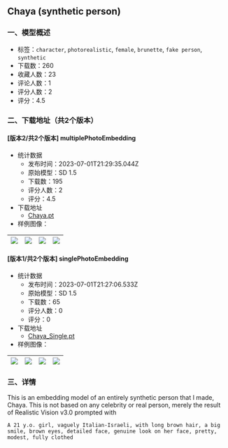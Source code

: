 ## Chaya (synthetic person)
### 一、模型概述

- 标签：`character`, `photorealistic`, `female`, `brunette`, `fake person`, `synthetic`
- 下载数：260
- 收藏人数：23
- 评论人数：1
- 评分人数：2
- 评分：4.5

### 二、下载地址（共2个版本）

#### [版本2/共2个版本] multiplePhotoEmbedding

- 统计数据
  - 发布时间：2023-07-01T21:29:35.044Z
  - 原始模型：SD 1.5
  - 下载数：195
  - 评分人数：2
  - 评分：4.5
- 下载地址
  - [Chaya.pt](https://civitai.com/api/download/models/108230)
- 样例图像：

| <img src="https://image.civitai.com/xG1nkqKTMzGDvpLrqFT7WA/288c8456-6532-4ae2-8c9e-737932226fea/width=450/1363126.jpeg" /> | <img src="https://image.civitai.com/xG1nkqKTMzGDvpLrqFT7WA/18ecefa7-d4b3-4dd2-a485-d3511a12d3a3/width=450/1363127.jpeg" /> | <img src="https://image.civitai.com/xG1nkqKTMzGDvpLrqFT7WA/e8f14e67-87f8-4bae-9a73-2bf197075498/width=450/1363131.jpeg" /> | <img src="https://image.civitai.com/xG1nkqKTMzGDvpLrqFT7WA/eaae98be-7efe-4f2a-966d-7e0416bb2120/width=450/1363137.jpeg" /> |
| ---- | ---- | ---- | ---- |

#### [版本1/共2个版本] singlePhotoEmbedding

- 统计数据
  - 发布时间：2023-07-01T21:27:06.533Z
  - 原始模型：SD 1.5
  - 下载数：65
  - 评分人数：0
  - 评分：0
- 下载地址
  - [Chaya_Single.pt](https://civitai.com/api/download/models/108227)
- 样例图像：

| <img src="https://image.civitai.com/xG1nkqKTMzGDvpLrqFT7WA/1cff935b-3b59-44a5-8104-badc2914b563/width=450/1363089.jpeg" /> | <img src="https://image.civitai.com/xG1nkqKTMzGDvpLrqFT7WA/8151296b-d046-4674-8b86-63256fe55969/width=450/1363097.jpeg" /> | <img src="https://image.civitai.com/xG1nkqKTMzGDvpLrqFT7WA/075025c2-fd0e-450d-9910-bfb567b28414/width=450/1363093.jpeg" /> | <img src="https://image.civitai.com/xG1nkqKTMzGDvpLrqFT7WA/45b8cb49-2bac-4d02-9188-ad80c45b64d9/width=450/1363090.jpeg" /> |
| ---- | ---- | ---- | ---- |


### 三、详情
<p>This is an embedding model of an entirely synthetic person that I made, Chaya. This is not based on any celebrity or real person, merely the result of Realistic Vision v3.0 prompted with </p><pre><code>A 21 y.o. girl, vaguely Italian-Israeli, with long brown hair, a big smile, brown eyes, detailed face, genuine look on her face, pretty, modest, fully clothed</code></pre>